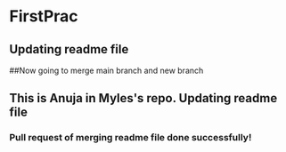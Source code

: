 # FirstPrac
## Updating readme file
##Now going to merge main branch and new branch
## This is Anuja in Myles's repo. Updating readme file
### Pull request of merging readme file done successfully! 
